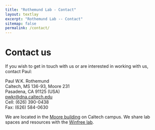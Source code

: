 ```yaml
---
title: "Rothemund Lab - Contact"
layout: textlay
excerpt: "Rothemund Lab -- Contact"
sitemap: false
permalink: /contact/
---
```


# Contact us  

If you wish to get in touch with us or are interested in working with us, contact Paul:

Paul W.K. Rothemund  
Caltech, MS 136-93, Moore 231  
Pasadena, CA 91125 (USA)  
[pwkr@dna.caltech.edu](mailto:pwkr@dna.caltech.edu)  
Cell: (626) 390-0438  
Fax: (626) 584-0630  



We are located in the [Moore building](https://goo.gl/maps/nwh6LWJPqApKGP6k7) on Caltech campus. We share lab spaces and resources with the [Winfree lab](http://dna.caltech.edu).


